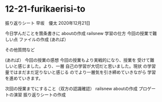 # 12-21-furikaerisi-to
振り返りシート 
早坂　優太 2020年12月21日

今日学んだことを箇条書きに
aboutの作成
railsnew
学習の仕方
今回の授業で難しい点
ファイルの作成
(あれば）

その他質問など

(あれば）
今回の授業の感想 
今回の授業もより実戦的になり、授業を
受けて難しいと感じました。より、一層
自己の学習が大切だと思いました。現状
の学習量ではまだまだ足りないと感じる
のでより一層気を引き締めていきながら
学習を進めていきます。

次回の授業までにすること（双方の認識確認）
railsnew aboutの作成
プロゲートの演習
振り返りシートの作成

